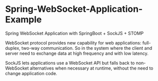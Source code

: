# Spring-WebSocket-Application-Example
Spring WebSocket Application with SpringBoot + SockJS + STOMP

 WebSocket protocol provides new capability for web applications: full-duplex, two-way communication. So in the system where the client and server need to exchange data at high frequency and with low latency.

 SockJS lets applications use a WebSocket API but falls back to non-WebSocket alternatives when necessary at runtime, without the need to change application code.
 
 
